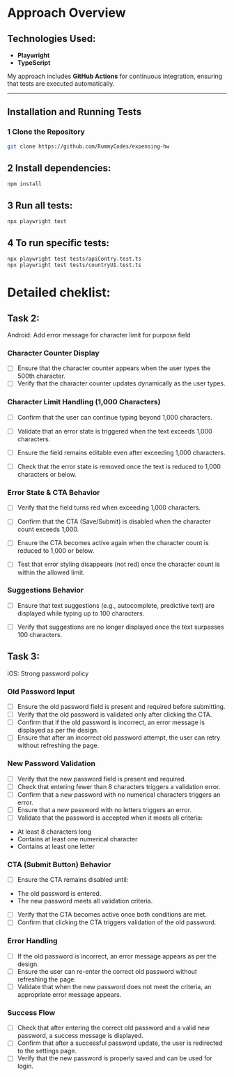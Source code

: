 # Approach Overview  

## Technologies Used:  
- **Playwright**  
- **TypeScript**  

My approach includes **GitHub Actions** for continuous integration, ensuring that tests are executed automatically.  

---

##  Installation and Running Tests  

### 1️ Clone the Repository  
```sh
git clone https://github.com/RummyCodes/expensing-hw
```

## 2️ Install dependencies:
```
npm install
```
## 3️ Run all tests:
```
npx playwright test
```
## 4️ To run specific tests:
```
npx playwright test tests/apiContry.test.ts
npx playwright test tests/countryUI.test.ts
```

# Detailed cheklist: 
## Task 2: 
Android: Add error message for character limit for purpose field

### Character Counter Display
- [ ] Ensure that the character counter appears when the user types the 500th character.
- [ ] Verify that the character counter updates dynamically as the user types.

### Character Limit Handling (1,000 Characters)
- [ ] Confirm that the user can continue typing beyond 1,000 characters.
- [ ] Validate that an error state is triggered when the text exceeds 1,000 characters.
- [ ] Ensure the field remains editable even after exceeding 1,000 characters.
- [ ] Check that the error state is removed once the text is reduced to 1,000 characters or below.


### Error State & CTA Behavior
- [ ] Verify that the field turns red when exceeding 1,000 characters.
- [ ] Confirm that the CTA (Save/Submit) is disabled when the character count exceeds 1,000.
- [ ] Ensure the CTA becomes active again when the character count is reduced to 1,000 or below.
- [ ] Test that error styling disappears (not red) once the character count is within the allowed limit.


### Suggestions Behavior
- [ ] Ensure that text suggestions (e.g., autocomplete, predictive text) are displayed while typing up to 100 characters.
- [ ] Verify that suggestions are no longer displayed once the text surpasses 100 characters.


## Task 3: 
iOS: Strong password policy

### Old Password Input
- [ ] Ensure the old password field is present and required before submitting.
- [ ] Verify that the old password is validated only after clicking the CTA.
- [ ] Confirm that if the old password is incorrect, an error message is displayed as per the design.
- [ ] Ensure that after an incorrect old password attempt, the user can retry without refreshing the page.

### New Password Validation
- [ ] Verify that the new password field is present and required.
- [ ] Check that entering fewer than 8 characters triggers a validation error.
- [ ] Confirm that a new password with no numerical characters triggers an error.
- [ ] Ensure that a new password with no letters triggers an error.
- [ ] Validate that the password is accepted when it meets all criteria:
- At least 8 characters long
- Contains at least one numerical character
- Contains at least one letter

### CTA (Submit Button) Behavior
- [ ] Ensure the CTA remains disabled until:
- The old password is entered.
- The new password meets all validation criteria.
- [ ] Verify that the CTA becomes active once both conditions are met.
- [ ] Confirm that clicking the CTA triggers validation of the old password.

### Error Handling
- [ ] If the old password is incorrect, an error message appears as per the design.
- [ ] Ensure the user can re-enter the correct old password without refreshing the page.
- [ ] Validate that when the new password does not meet the criteria, an appropriate error message appears.

### Success Flow
- [ ] Check that after entering the correct old password and a valid new password, a success message is displayed.
- [ ] Confirm that after a successful password update, the user is redirected to the settings page.
- [ ] Verify that the new password is properly saved and can be used for login.
